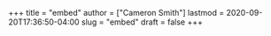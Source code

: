 +++
title = "embed"
author = ["Cameron Smith"]
lastmod = 2020-09-20T17:36:50-04:00
slug = "embed"
draft = false
+++
